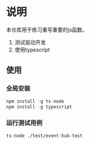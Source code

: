 # 说明

本仓库用于练习重写重要的js函数。

1. 测试驱动开发
2. 使用typescript

## 使用

### 全局安装

```js
npm install -g ts-node
npm install -g typescript
```

### 运行测试用例

```
ts-node ./test/event-hub-test
```